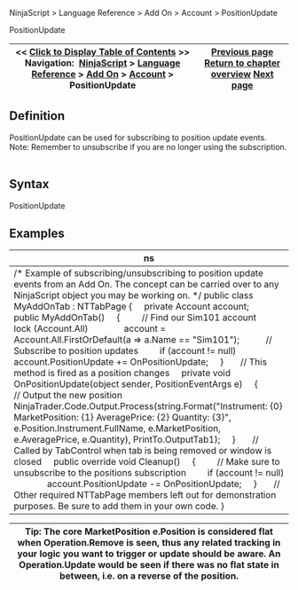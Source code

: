 ﻿
NinjaScript > Language Reference > Add On > Account > PositionUpdate

PositionUpdate

| << [Click to Display Table of Contents](positionupdate.md) >> **Navigation:**     [NinjaScript](ninjascript-1.md) > [Language Reference](language_reference_wip-1.md) > [Add On](add_on-1.md) > [Account](account_class-1.md) > PositionUpdate | [Previous page](positions_account-1.md) [Return to chapter overview](account_class-1.md) [Next page](simulationaccountreset-1.md) |
| --- | --- |
## Definition
PositionUpdate can be used for subscribing to position update events.
 
Note: Remember to unsubscribe if you are no longer using the subscription.
 
## Syntax
PositionUpdate

## Examples

| ns |
| --- |
| /* Example of subscribing/unsubscribing to position update events from an Add On. The concept can be carried over to any NinjaScript object you may be working on. */ public class MyAddOnTab : NTTabPage {      private Account account;      public MyAddOnTab()      {          // Find our Sim101 account          lock (Account.All)                account = Account.All.FirstOrDefault(a => a.Name == "Sim101");            // Subscribe to position updates          if (account != null)                account.PositionUpdate += OnPositionUpdate;      }        // This method is fired as a position changes      private void OnPositionUpdate(object sender, PositionEventArgs e)      {          // Output the new position          NinjaTrader.Code.Output.Process(string.Format("Instrument: {0} MarketPosition: {1} AveragePrice: {2} Quantity: {3}",                e.Position.Instrument.FullName, e.MarketPosition, e.AveragePrice, e.Quantity), PrintTo.OutputTab1);      }        // Called by TabControl when tab is being removed or window is closed      public override void Cleanup()      {          // Make sure to unsubscribe to the positions subscription          if (account != null)                account.PositionUpdate -= OnPositionUpdate;      }        // Other required NTTabPage members left out for demonstration purposes. Be sure to add them in your own code. } |

| Tip: The core MarketPosition e.Position is considered flat when Operation.Remove is seen, thus any related tracking in your logic you want to trigger or update should be aware. An Operation.Update would be seen if there was no flat state in between, i.e. on a reverse of the position. |
| --- |
